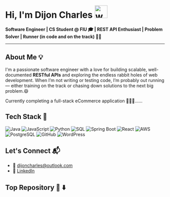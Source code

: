 
# Hi, I'm Dijon Charles <img src="https://em-content.zobj.net/source/noto-emoji-animations/344/waving-hand_1f44b.gif" alt="waving hand" width="40"/>

**Software Engineer | CS Student @ FIU 🎓 | REST API Enthusiast | Problem Solver | Runner (in code and on the track) 🏃‍♂️**

---

## About Me 💡 

I'm a passionate software engineer with a love for building scalable, well-documented **RESTful APIs** and exploring the endless rabbit holes of web development. When I’m not writing or testing code, I’m probably out running — either training on the track or chasing down solutions to the next big problem.😄

Currently completing a full-stack eCommerce application 👨🏾‍💻......


## Tech Stack 🔧 

![Java](https://img.shields.io/badge/Java-%23ED8B00.svg?style=flat&logo=java&logoColor=white) 
![JavaScript](https://img.shields.io/badge/JavaScript-%23F7DF1E.svg?style=flat&logo=javascript&logoColor=black) 
![Python](https://img.shields.io/badge/Python-%2314354C.svg?style=flat&logo=python&logoColor=white) 
![SQL](https://img.shields.io/badge/SQL-%2300748F.svg?style=flat&logo=postgresql&logoColor=white) 
![Spring Boot](https://img.shields.io/badge/Spring_Boot-%236DB33F.svg?style=flat&logo=spring&logoColor=white) 
![React](https://img.shields.io/badge/React-%2361DAFB.svg?style=flat&logo=react&logoColor=black) 
![AWS](https://img.shields.io/badge/AWS-%23FF9900.svg?style=flat&logo=amazon-aws&logoColor=white) 
![PostgreSQL](https://img.shields.io/badge/PostgreSQL-%23336791.svg?style=flat&logo=postgresql&logoColor=white) 
![GitHub](https://img.shields.io/badge/GitHub-%23121011.svg?style=flat&logo=github&logoColor=white) 
![WordPress](https://img.shields.io/badge/WordPress-%23117AC9.svg?style=flat&logo=wordpress&logoColor=white)

## Let's Connect 📬 
- 📧 [dijoncharles@outlook.com](mailto:dijoncharles@outlook.com)
- 💼 [LinkedIn](https://www.linkedin.com/in/dijoncharlesv)  

## Top Repository 💽 ⬇️
